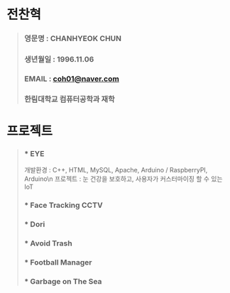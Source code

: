 # 전찬혁
> ### 영문명 : CHANHYEOK CHUN
> ### 생년월일 : 1996.11.06
> ### EMAIL : coh01@naver.com
> ### 한림대학교 컴퓨터공학과 재학

# 프로젝트
> ### * EYE
> 개발환경 : C++, HTML, MySQL, Apache, Arduino / RaspberryPI, Arduino\n
> 프로젝트 : 눈 건강을 보호하고, 사용자가 커스터마이징 할 수 있는 IoT
> ### * Face Tracking CCTV
> ### * Dori
> ### * Avoid Trash
> ### * Football Manager
> ### * Garbage on The Sea

